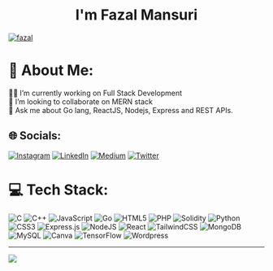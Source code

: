 <h1 align="center">I'm Fazal Mansuri</h1>
<p align="left"> <a href="https://twitter.com/fazal_mansuri_" target="_blank"><img src="https://img.shields.io/twitter/follow/fazal_mansuri_?logo=twitter&style=for-the-badge" alt="fazal" /></a> </p>

# 💫 About Me:
👨‍💻 I’m currently working on Full Stack Development<br>👯 I’m looking to collaborate on MERN stack<br>💬 Ask me about Go lang, ReactJS, Nodejs, Express and REST APIs.


## 🌐 Socials:
[![Instagram](https://img.shields.io/badge/Instagram-%23E4405F.svg?logo=Instagram&logoColor=white)](https://instagram.com/fazal_mansuri__) [![LinkedIn](https://img.shields.io/badge/LinkedIn-%230077B5.svg?logo=linkedin&logoColor=white)](https://linkedin.com/in/fazal-mansuri) [![Medium](https://img.shields.io/badge/Medium-12100E?logo=medium&logoColor=white)](https://medium.com/@fazalmansuri08) [![Twitter](https://img.shields.io/badge/Twitter-%231DA1F2.svg?logo=Twitter&logoColor=white)](https://twitter.com/fazal_mansuri_) 

# 💻 Tech Stack:
![C](https://img.shields.io/badge/c-%2300599C.svg?style=for-the-badge&logo=c&logoColor=white) ![C++](https://img.shields.io/badge/c++-%2300599C.svg?style=for-the-badge&logo=c%2B%2B&logoColor=white) ![JavaScript](https://img.shields.io/badge/javascript-%23323330.svg?style=for-the-badge&logo=javascript&logoColor=%23F7DF1E) ![Go](https://img.shields.io/badge/go-%2300ADD8.svg?style=for-the-badge&logo=go&logoColor=white) ![HTML5](https://img.shields.io/badge/html5-%23E34F26.svg?style=for-the-badge&logo=html5&logoColor=white) ![PHP](https://img.shields.io/badge/php-%23777BB4.svg?style=for-the-badge&logo=php&logoColor=white) ![Solidity](https://img.shields.io/badge/Solidity-%23363636.svg?style=for-the-badge&logo=solidity&logoColor=white) ![Python](https://img.shields.io/badge/python-3670A0?style=for-the-badge&logo=python&logoColor=ffdd54) ![CSS3](https://img.shields.io/badge/css3-%231572B6.svg?style=for-the-badge&logo=css3&logoColor=white) ![Express.js](https://img.shields.io/badge/express.js-%23404d59.svg?style=for-the-badge&logo=express&logoColor=%2361DAFB) ![NodeJS](https://img.shields.io/badge/node.js-6DA55F?style=for-the-badge&logo=node.js&logoColor=white) ![React](https://img.shields.io/badge/react-%2320232a.svg?style=for-the-badge&logo=react&logoColor=%2361DAFB) ![TailwindCSS](https://img.shields.io/badge/tailwindcss-%2338B2AC.svg?style=for-the-badge&logo=tailwind-css&logoColor=white) ![MongoDB](https://img.shields.io/badge/MongoDB-%234ea94b.svg?style=for-the-badge&logo=mongodb&logoColor=white) ![MySQL](https://img.shields.io/badge/mysql-%2300f.svg?style=for-the-badge&logo=mysql&logoColor=white) ![Canva](https://img.shields.io/badge/Canva-%2300C4CC.svg?style=for-the-badge&logo=Canva&logoColor=white) ![TensorFlow](https://img.shields.io/badge/TensorFlow-%23FF6F00.svg?style=for-the-badge&logo=TensorFlow&logoColor=white)  ![Wordpress](https://img.shields.io/badge/wordpress-%2300f.svg?style=for-the-badge&logo=wordpress&logoColor=white) 

---
[![](https://visitcount.itsvg.in/api?id=fazal-10&icon=0&color=0)](https://visitcount.itsvg.in)

<!-- Proudly created with GPRM ( https://gprm.itsvg.in ) -->
